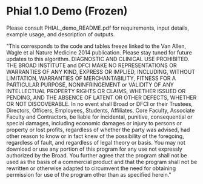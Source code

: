 # Phial 1.0 Demo (Frozen)
Please consult PHIAL_demo_README.pdf for requirements, input details, example usage, and description of outputs.

"This corresponds to the code and tables freeze linked to the Van Allen, Wagle et al Nature Medicine 2014 publication. Please stay tuned for future updates to this algorithm. DIAGNOSTIC AND CLINICAL USE PROHIBITED.  THE BROAD INSTITUTE and DFCI MAKE NO REPRESENTATIONS OR WARRANTIES OF ANY KIND, EXPRESS OR IMPLIED, INCLUDING, WITHOUT LIMITATION, WARRANTIES OF MERCHANTABILITY, FITNESS FOR A PARTICULAR PURPOSE, NONINFRINGEMENT or VALIDITY OF ANY INTELLECTUAL PROPERTY RIGHTS OR CLAIMS, WHETHER ISSUED OR PENDING, AND THE ABSENCE OF LATENT OR OTHER DEFECTS, WHETHER OR NOT DISCOVERABLE.  In no event shall Broad or DFCI or their Trustees, Directors, Officers, Employees, Students, Affiliates, Core Faculty, Associate Faculty and Contractors, be liable for incidental, punitive, consequential or special damages, including economic damages or injury to persons or property or lost profits, regardless of whether the party was advised, had other reason to know or in fact knew of the possibility of the foregoing, regardless of fault, and regardless of legal theory or basis. You may not download or use any portion of this program for any use not expressly authorized by the Broad. You further agree that the program shall not be used as the basis of a commercial product and that the program shall not be rewritten or otherwise adapted to circumvent the need for obtaining permission for use of the program other than as specified herein."
